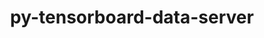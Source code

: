 ---
title: "py-tensorboard-data-server"
layout: cache
categories: [package, develop]
meta: {"compilers": ["gcc@11.4.0", "none"], "num_specs": 73, "num_specs_by_stack": {"e4s": 14, "e4s-neoverse_v1": 4, "hep": 3, "ml-darwin-aarch64-mps": 7, "ml-linux-aarch64-cpu": 20, "ml-linux-aarch64-cuda": 19, "ml-linux-x86_64-cpu": 19, "ml-linux-x86_64-cuda": 19, "ml-linux-x86_64-rocm": 14, "root": 73}, "oss": ["sequoia", "ubuntu22.04", "ubuntu24.04"], "platforms": ["darwin", "linux"], "stacks": ["e4s", "e4s-neoverse_v1", "hep", "ml-darwin-aarch64-mps", "ml-linux-aarch64-cpu", "ml-linux-aarch64-cuda", "ml-linux-x86_64-cpu", "ml-linux-x86_64-cuda", "ml-linux-x86_64-rocm", "root"], "targets": ["aarch64", "neoverse_v1", "x86_64_v3"], "versions": ["0.6.1", "0.7.0"]}
spec_details: [{"compiler": "none", "hash": "3bgnhnjg43rppme3kfnrhl4inwlxgy4e", "os": "ubuntu24.04", "platform": "linux", "size": "-", "stacks": ["ml-linux-aarch64-cpu", "ml-linux-aarch64-cuda", "root"], "target": "aarch64", "variants": ["build_system=python_pip"], "versions": ["0.7.0"]}, {"compiler": "none", "hash": "3cdzd5b2oimu46gqumreloe54atc26tg", "os": "ubuntu24.04", "platform": "linux", "size": "-", "stacks": ["ml-linux-x86_64-cpu", "ml-linux-x86_64-cuda", "ml-linux-x86_64-rocm", "root"], "target": "x86_64_v3", "variants": ["build_system=python_pip"], "versions": ["0.7.0"]}, {"compiler": "none", "hash": "3lywwh523zlt4yv6phiie3pstc6wz6tk", "os": "ubuntu24.04", "platform": "linux", "size": "-", "stacks": ["ml-linux-x86_64-cpu", "ml-linux-x86_64-cuda", "ml-linux-x86_64-rocm", "root"], "target": "x86_64_v3", "variants": ["build_system=python_pip"], "versions": ["0.7.0"]}, {"compiler": "none", "hash": "3tggu4gamz6ofzne5yalseezvjdfs3sa", "os": "ubuntu24.04", "platform": "linux", "size": "-", "stacks": ["ml-linux-aarch64-cpu", "ml-linux-aarch64-cuda", "root"], "target": "aarch64", "variants": ["build_system=python_pip", "patches:=4b3bcc2,878bbd6"], "versions": ["0.6.1"]}, {"compiler": "none", "hash": "3znuvr3vjud6iq6swqeaqgriwvnhc3zi", "os": "ubuntu24.04", "platform": "linux", "size": "-", "stacks": ["ml-linux-aarch64-cpu", "ml-linux-aarch64-cuda", "root"], "target": "aarch64", "variants": ["build_system=python_pip", "patches:=4b3bcc2,878bbd6"], "versions": ["0.6.1"]}, {"compiler": "none", "hash": "4msos2ysd7vb2idsjyquggsqk7h7zjoq", "os": "ubuntu22.04", "platform": "linux", "size": "-", "stacks": ["hep", "root"], "target": "x86_64_v3", "variants": ["build_system=python_pip"], "versions": ["0.7.0"]}, {"compiler": "none", "hash": "5ykjj7kwzr63hhdkqxppslbflggunddz", "os": "ubuntu24.04", "platform": "linux", "size": "-", "stacks": ["ml-linux-aarch64-cpu", "ml-linux-aarch64-cuda", "root"], "target": "aarch64", "variants": ["build_system=python_pip", "patches:=4b3bcc2,878bbd6"], "versions": ["0.6.1"]}, {"compiler": "none", "hash": "66gyfxukemjfw6j4cho7i7lg7n5kqgg2", "os": "ubuntu22.04", "platform": "linux", "size": "-", "stacks": ["e4s", "root"], "target": "x86_64_v3", "variants": ["build_system=python_pip"], "versions": ["0.7.0"]}, {"compiler": "none", "hash": "adtqb2lz67l6jcdbunmwxh4sl2izz4jl", "os": "ubuntu24.04", "platform": "linux", "size": "-", "stacks": ["ml-linux-aarch64-cpu", "ml-linux-aarch64-cuda", "root"], "target": "aarch64", "variants": ["build_system=python_pip"], "versions": ["0.7.0"]}, {"compiler": "none", "hash": "aispoihzvk4tcti5wm5sky3xsc7wwpqu", "os": "ubuntu24.04", "platform": "linux", "size": "-", "stacks": ["ml-linux-x86_64-cpu", "ml-linux-x86_64-cuda", "root"], "target": "x86_64_v3", "variants": ["build_system=python_pip"], "versions": ["0.7.0"]}, {"compiler": "none", "hash": "ak777efx67owp4fsoxkng4mkaqjx3cxw", "os": "sequoia", "platform": "darwin", "size": "-", "stacks": ["ml-darwin-aarch64-mps", "root"], "target": "aarch64", "variants": ["build_system=python_pip"], "versions": ["0.7.0"]}, {"compiler": "none", "hash": "amofr4tsudqmkabz4pbf45dzp5plggqa", "os": "ubuntu24.04", "platform": "linux", "size": "-", "stacks": ["ml-linux-x86_64-cpu", "ml-linux-x86_64-cuda", "ml-linux-x86_64-rocm", "root"], "target": "x86_64_v3", "variants": ["build_system=python_pip"], "versions": ["0.7.0"]}, {"compiler": "none", "hash": "aqytpj3npkprort4a7fsyrgqbp4ri7mj", "os": "ubuntu24.04", "platform": "linux", "size": "-", "stacks": ["ml-linux-aarch64-cpu", "ml-linux-aarch64-cuda", "root"], "target": "aarch64", "variants": ["build_system=python_pip"], "versions": ["0.7.0"]}, {"compiler": "none", "hash": "basdfkprjm5dxc6jzsgksco75ovzivgw", "os": "sequoia", "platform": "darwin", "size": "-", "stacks": ["ml-darwin-aarch64-mps", "root"], "target": "aarch64", "variants": ["build_system=python_pip"], "versions": ["0.7.0"]}, {"compiler": "none", "hash": "bdblssdnxwgjxosxqwe6kpgiumb2oyq5", "os": "sequoia", "platform": "darwin", "size": "-", "stacks": ["ml-darwin-aarch64-mps", "root"], "target": "aarch64", "variants": ["build_system=python_pip"], "versions": ["0.7.0"]}, {"compiler": "none", "hash": "bgqnxva5oc2bgx6u5zkzuzsk322cjgmb", "os": "ubuntu24.04", "platform": "linux", "size": "-", "stacks": ["ml-linux-x86_64-cuda", "ml-linux-x86_64-rocm", "root"], "target": "x86_64_v3", "variants": ["build_system=python_pip"], "versions": ["0.7.0"]}, {"compiler": "none", "hash": "bkslftgspwex2v4hdwehoecra7gb6nh5", "os": "ubuntu24.04", "platform": "linux", "size": "-", "stacks": ["ml-linux-x86_64-cpu", "root"], "target": "x86_64_v3", "variants": ["build_system=python_pip", "patches:=4b3bcc2,878bbd6"], "versions": ["0.6.1"]}, {"compiler": "none", "hash": "bnqypdadtspwqomkjw5ynlz3gdagp2u3", "os": "ubuntu24.04", "platform": "linux", "size": "-", "stacks": ["ml-linux-aarch64-cpu", "ml-linux-aarch64-cuda", "root"], "target": "aarch64", "variants": ["build_system=python_pip"], "versions": ["0.7.0"]}, {"compiler": "none", "hash": "c4hix3xhjnlee5gifvyimau24pxoe5im", "os": "ubuntu22.04", "platform": "linux", "size": "-", "stacks": ["e4s", "root"], "target": "x86_64_v3", "variants": ["build_system=python_pip", "patches:=4b3bcc2,878bbd6"], "versions": ["0.6.1"]}, {"compiler": "none", "hash": "c5whx5eg6jlrvfy5pju4qukglzzvhjrw", "os": "ubuntu24.04", "platform": "linux", "size": "-", "stacks": ["ml-linux-aarch64-cpu", "ml-linux-aarch64-cuda", "root"], "target": "aarch64", "variants": ["build_system=python_pip"], "versions": ["0.7.0"]}, {"compiler": "gcc@11.4.0", "hash": "ca4l65poa44cmpnsxto62vhu3gjwxnrd", "os": "ubuntu22.04", "platform": "linux", "size": "-", "stacks": ["e4s-neoverse_v1", "root"], "target": "neoverse_v1", "variants": ["build_system=python_pip"], "versions": ["0.7.0"]}, {"compiler": "none", "hash": "ce736rzbokargetdqmd3hruc55c6gfxx", "os": "ubuntu24.04", "platform": "linux", "size": "-", "stacks": ["ml-linux-aarch64-cpu", "ml-linux-aarch64-cuda", "root"], "target": "aarch64", "variants": ["build_system=python_pip"], "versions": ["0.7.0"]}, {"compiler": "none", "hash": "crqlkcrqkwjajznezppbmgbdjp4pt5no", "os": "ubuntu22.04", "platform": "linux", "size": "-", "stacks": ["e4s", "root"], "target": "x86_64_v3", "variants": ["build_system=python_pip"], "versions": ["0.7.0"]}, {"compiler": "none", "hash": "dzxa5v5s3oaudmgefv6rorp5kmxymks5", "os": "ubuntu24.04", "platform": "linux", "size": "-", "stacks": ["ml-linux-x86_64-cpu", "ml-linux-x86_64-cuda", "root"], "target": "x86_64_v3", "variants": ["build_system=python_pip", "patches:=4b3bcc2,878bbd6"], "versions": ["0.6.1"]}, {"compiler": "none", "hash": "eg56zm6gocrwq5dwjmm5uc4anpb4akcc", "os": "ubuntu22.04", "platform": "linux", "size": "-", "stacks": ["e4s", "root"], "target": "x86_64_v3", "variants": ["build_system=python_pip"], "versions": ["0.7.0"]}, {"compiler": "none", "hash": "fmzbcj7ktgg4ofpvsfk4givvws5kuc5i", "os": "sequoia", "platform": "darwin", "size": "-", "stacks": ["ml-darwin-aarch64-mps", "root"], "target": "aarch64", "variants": ["build_system=python_pip"], "versions": ["0.7.0"]}, {"compiler": "none", "hash": "g3oo2g3cxxvbca7oexmwcptfenapmqzu", "os": "ubuntu24.04", "platform": "linux", "size": "-", "stacks": ["ml-linux-aarch64-cpu", "ml-linux-aarch64-cuda", "root"], "target": "aarch64", "variants": ["build_system=python_pip"], "versions": ["0.7.0"]}, {"compiler": "none", "hash": "g55kyb7qrv6wi4zyp5atk5fyqsjx4y4b", "os": "ubuntu24.04", "platform": "linux", "size": "-", "stacks": ["ml-linux-x86_64-rocm", "root"], "target": "x86_64_v3", "variants": ["build_system=python_pip"], "versions": ["0.7.0"]}, {"compiler": "none", "hash": "gewe7jusvhghmrsryolrwjnmq6lfgbcj", "os": "ubuntu24.04", "platform": "linux", "size": "-", "stacks": ["ml-linux-x86_64-cpu", "ml-linux-x86_64-cuda", "ml-linux-x86_64-rocm", "root"], "target": "x86_64_v3", "variants": ["build_system=python_pip"], "versions": ["0.7.0"]}, {"compiler": "none", "hash": "grsmiexhxgffkxtiblxxr64zydetvcvt", "os": "ubuntu24.04", "platform": "linux", "size": "-", "stacks": ["ml-linux-aarch64-cpu", "root"], "target": "aarch64", "variants": ["build_system=python_pip"], "versions": ["0.7.0"]}, {"compiler": "none", "hash": "i6bnzzoianhsyq6ro64xpz6tgxpv5f4v", "os": "ubuntu22.04", "platform": "linux", "size": "-", "stacks": ["hep", "root"], "target": "x86_64_v3", "variants": ["build_system=python_pip"], "versions": ["0.7.0"]}, {"compiler": "none", "hash": "iiticqqbjs4qkcbmenezou6rrnuzroma", "os": "ubuntu22.04", "platform": "linux", "size": "-", "stacks": ["e4s", "root"], "target": "x86_64_v3", "variants": ["build_system=python_pip"], "versions": ["0.7.0"]}, {"compiler": "none", "hash": "ioultaauf5hunreqq5m7vojrlz2a4ldr", "os": "ubuntu24.04", "platform": "linux", "size": "-", "stacks": ["ml-linux-x86_64-cpu", "ml-linux-x86_64-cuda", "root"], "target": "x86_64_v3", "variants": ["build_system=python_pip", "patches:=4b3bcc2,878bbd6"], "versions": ["0.6.1"]}, {"compiler": "none", "hash": "iscp7cbtatikc6bt7artifuforieekvr", "os": "ubuntu24.04", "platform": "linux", "size": "-", "stacks": ["ml-linux-x86_64-rocm", "root"], "target": "x86_64_v3", "variants": ["build_system=python_pip"], "versions": ["0.7.0"]}, {"compiler": "gcc@11.4.0", "hash": "jxlx6jhakps46rphrfcjhodblwd5mgih", "os": "ubuntu22.04", "platform": "linux", "size": "-", "stacks": ["e4s-neoverse_v1", "root"], "target": "neoverse_v1", "variants": ["build_system=python_pip"], "versions": ["0.7.0"]}, {"compiler": "gcc@11.4.0", "hash": "jzzn2hoirv2fdrrarbxps2tpvgunnamv", "os": "ubuntu22.04", "platform": "linux", "size": "-", "stacks": ["e4s-neoverse_v1", "root"], "target": "neoverse_v1", "variants": ["build_system=python_pip", "patches:=4b3bcc2,878bbd6"], "versions": ["0.6.1"]}, {"compiler": "none", "hash": "kks2ffkhfk7paz35g34x4wthvt3foq7j", "os": "ubuntu24.04", "platform": "linux", "size": "-", "stacks": ["ml-linux-x86_64-rocm", "root"], "target": "x86_64_v3", "variants": ["build_system=python_pip"], "versions": ["0.7.0"]}, {"compiler": "none", "hash": "loaestipkqgxglqyq3munmferywzpayk", "os": "ubuntu22.04", "platform": "linux", "size": "-", "stacks": ["e4s", "root"], "target": "x86_64_v3", "variants": ["build_system=python_pip", "patches:=4b3bcc2,878bbd6"], "versions": ["0.6.1"]}, {"compiler": "none", "hash": "mcxtoyuczqmbtamesy7q3ik7idbw2hik", "os": "ubuntu24.04", "platform": "linux", "size": "-", "stacks": ["ml-linux-aarch64-cpu", "ml-linux-aarch64-cuda", "root"], "target": "aarch64", "variants": ["build_system=python_pip"], "versions": ["0.7.0"]}, {"compiler": "none", "hash": "me2bigzckjj2w67z64tkeyyhw6zusxiw", "os": "ubuntu24.04", "platform": "linux", "size": "-", "stacks": ["ml-linux-aarch64-cpu", "ml-linux-aarch64-cuda", "root"], "target": "aarch64", "variants": ["build_system=python_pip"], "versions": ["0.7.0"]}, {"compiler": "none", "hash": "mh4jz4p2s6feewc3hajd5chzmcsl75gs", "os": "ubuntu22.04", "platform": "linux", "size": "-", "stacks": ["e4s", "root"], "target": "x86_64_v3", "variants": ["build_system=python_pip", "patches:=4b3bcc2,878bbd6"], "versions": ["0.6.1"]}, {"compiler": "none", "hash": "my6ok6wamfajdimo43cwe2mzume3katq", "os": "ubuntu22.04", "platform": "linux", "size": "-", "stacks": ["hep", "root"], "target": "x86_64_v3", "variants": ["build_system=python_pip"], "versions": ["0.7.0"]}, {"compiler": "none", "hash": "n74idnmvm4wq2jft64sx6goyzdojwnkh", "os": "sequoia", "platform": "darwin", "size": "-", "stacks": ["ml-darwin-aarch64-mps", "root"], "target": "aarch64", "variants": ["build_system=python_pip"], "versions": ["0.7.0"]}, {"compiler": "none", "hash": "njagrgmhvynip7x23hnnjqoyukleejsb", "os": "sequoia", "platform": "darwin", "size": "-", "stacks": ["ml-darwin-aarch64-mps", "root"], "target": "aarch64", "variants": ["build_system=python_pip"], "versions": ["0.7.0"]}, {"compiler": "none", "hash": "nkgeajgz7p4un2fywbheafzfyssdi353", "os": "ubuntu22.04", "platform": "linux", "size": "-", "stacks": ["e4s", "root"], "target": "x86_64_v3", "variants": ["build_system=python_pip", "patches:=4b3bcc2,878bbd6"], "versions": ["0.6.1"]}, {"compiler": "none", "hash": "ofhg7ophtjakrrudfl3sylgrc4pv4cyp", "os": "ubuntu24.04", "platform": "linux", "size": "-", "stacks": ["ml-linux-x86_64-cpu", "ml-linux-x86_64-cuda", "root"], "target": "x86_64_v3", "variants": ["build_system=python_pip"], "versions": ["0.7.0"]}, {"compiler": "none", "hash": "oh2zll537acmbplofar67kwwducpstdp", "os": "ubuntu22.04", "platform": "linux", "size": "-", "stacks": ["e4s", "root"], "target": "x86_64_v3", "variants": ["build_system=python_pip", "patches:=4b3bcc2,878bbd6"], "versions": ["0.6.1"]}, {"compiler": "none", "hash": "olv2jq26gykyupoxzinnj72genixqey7", "os": "ubuntu24.04", "platform": "linux", "size": "-", "stacks": ["ml-linux-x86_64-cpu", "ml-linux-x86_64-cuda", "root"], "target": "x86_64_v3", "variants": ["build_system=python_pip", "patches:=4b3bcc2,878bbd6"], "versions": ["0.6.1"]}, {"compiler": "gcc@11.4.0", "hash": "pppweesfii4dgnenbdttnpt3l53qkrw4", "os": "ubuntu22.04", "platform": "linux", "size": "-", "stacks": ["e4s-neoverse_v1", "root"], "target": "neoverse_v1", "variants": ["build_system=python_pip", "patches:=4b3bcc2,878bbd6"], "versions": ["0.6.1"]}, {"compiler": "none", "hash": "q4ok23fwj2utazynf6nmgxylxqra2x5v", "os": "ubuntu24.04", "platform": "linux", "size": "-", "stacks": ["ml-linux-x86_64-rocm", "root"], "target": "x86_64_v3", "variants": ["build_system=python_pip"], "versions": ["0.7.0"]}, {"compiler": "none", "hash": "q7yn6bfgeeicvekwz3jv32ojfftcbrza", "os": "ubuntu22.04", "platform": "linux", "size": "-", "stacks": ["e4s", "root"], "target": "x86_64_v3", "variants": ["build_system=python_pip"], "versions": ["0.7.0"]}, {"compiler": "none", "hash": "qvkegqafluwoxiq7rciyzwcuwfs33jov", "os": "ubuntu24.04", "platform": "linux", "size": "-", "stacks": ["ml-linux-aarch64-cpu", "ml-linux-aarch64-cuda", "root"], "target": "aarch64", "variants": ["build_system=python_pip", "patches:=4b3bcc2,878bbd6"], "versions": ["0.6.1"]}, {"compiler": "none", "hash": "rakc62wlbacrwk5eetxy5iv43ytu73ww", "os": "ubuntu24.04", "platform": "linux", "size": "-", "stacks": ["ml-linux-x86_64-cpu", "ml-linux-x86_64-cuda", "root"], "target": "x86_64_v3", "variants": ["build_system=python_pip", "patches:=4b3bcc2,878bbd6"], "versions": ["0.6.1"]}, {"compiler": "none", "hash": "rptnjggvvgltswbzh7esu5fqcoycpu3n", "os": "ubuntu24.04", "platform": "linux", "size": "-", "stacks": ["ml-linux-x86_64-cpu", "ml-linux-x86_64-cuda", "ml-linux-x86_64-rocm", "root"], "target": "x86_64_v3", "variants": ["build_system=python_pip"], "versions": ["0.7.0"]}, {"compiler": "none", "hash": "sqpvgd6mbuevwf334samy37twytsbqpf", "os": "ubuntu22.04", "platform": "linux", "size": "-", "stacks": ["e4s", "root"], "target": "x86_64_v3", "variants": ["build_system=python_pip", "patches:=4b3bcc2,878bbd6"], "versions": ["0.6.1"]}, {"compiler": "none", "hash": "tpesfntyg4uwchsmwu6vjapuaredirzs", "os": "ubuntu22.04", "platform": "linux", "size": "-", "stacks": ["e4s", "root"], "target": "x86_64_v3", "variants": ["build_system=python_pip"], "versions": ["0.7.0"]}, {"compiler": "none", "hash": "ttpi72dttjpsggr2bt7zokhcz2lruchh", "os": "ubuntu24.04", "platform": "linux", "size": "-", "stacks": ["ml-linux-aarch64-cpu", "ml-linux-aarch64-cuda", "root"], "target": "aarch64", "variants": ["build_system=python_pip"], "versions": ["0.7.0"]}, {"compiler": "none", "hash": "ubh3kny2wp666icwwrzbrjwmzphzd5ne", "os": "ubuntu24.04", "platform": "linux", "size": "-", "stacks": ["ml-linux-x86_64-cpu", "ml-linux-x86_64-cuda", "ml-linux-x86_64-rocm", "root"], "target": "x86_64_v3", "variants": ["build_system=python_pip"], "versions": ["0.7.0"]}, {"compiler": "none", "hash": "ucqwbybckivlj75o5rwnjdc3u67azyij", "os": "ubuntu24.04", "platform": "linux", "size": "-", "stacks": ["ml-linux-x86_64-rocm", "root"], "target": "x86_64_v3", "variants": ["build_system=python_pip"], "versions": ["0.7.0"]}, {"compiler": "none", "hash": "ueqe2zsubwjiktvncmjtrid7ixkxnvt4", "os": "ubuntu24.04", "platform": "linux", "size": "-", "stacks": ["ml-linux-aarch64-cpu", "ml-linux-aarch64-cuda", "root"], "target": "aarch64", "variants": ["build_system=python_pip"], "versions": ["0.7.0"]}, {"compiler": "none", "hash": "um22ihqbm5gfmvs2u5o5miqzq5jti6an", "os": "ubuntu24.04", "platform": "linux", "size": "-", "stacks": ["ml-linux-aarch64-cpu", "ml-linux-aarch64-cuda", "root"], "target": "aarch64", "variants": ["build_system=python_pip", "patches:=4b3bcc2,878bbd6"], "versions": ["0.6.1"]}, {"compiler": "none", "hash": "v65rn25g4gdsyqehtxyshnrcpiz746te", "os": "ubuntu24.04", "platform": "linux", "size": "-", "stacks": ["ml-linux-x86_64-cpu", "ml-linux-x86_64-cuda", "ml-linux-x86_64-rocm", "root"], "target": "x86_64_v3", "variants": ["build_system=python_pip"], "versions": ["0.7.0"]}, {"compiler": "none", "hash": "v6nf3n2uiicxcr6qwoufjbx3f3iuu4ne", "os": "sequoia", "platform": "darwin", "size": "-", "stacks": ["ml-darwin-aarch64-mps", "root"], "target": "aarch64", "variants": ["build_system=python_pip"], "versions": ["0.7.0"]}, {"compiler": "none", "hash": "vl3d2pabxkaagnnmdckr6uztwzuxnw5q", "os": "ubuntu24.04", "platform": "linux", "size": "-", "stacks": ["ml-linux-x86_64-cpu", "ml-linux-x86_64-cuda", "root"], "target": "x86_64_v3", "variants": ["build_system=python_pip"], "versions": ["0.7.0"]}, {"compiler": "none", "hash": "vq2vkuhvxgahouqku5bl4qdqcxpts37h", "os": "ubuntu22.04", "platform": "linux", "size": "-", "stacks": ["e4s", "root"], "target": "x86_64_v3", "variants": ["build_system=python_pip"], "versions": ["0.7.0"]}, {"compiler": "none", "hash": "w4vdznucpxlre6czkpvwf5ydhm2abfi6", "os": "ubuntu24.04", "platform": "linux", "size": "-", "stacks": ["ml-linux-x86_64-cpu", "ml-linux-x86_64-cuda", "root"], "target": "x86_64_v3", "variants": ["build_system=python_pip", "patches:=4b3bcc2,878bbd6"], "versions": ["0.6.1"]}, {"compiler": "none", "hash": "wgnsd3daqunktbvma6xof4djphjnnrmt", "os": "ubuntu22.04", "platform": "linux", "size": "-", "stacks": ["e4s", "root"], "target": "x86_64_v3", "variants": ["build_system=python_pip", "patches:=4b3bcc2,878bbd6"], "versions": ["0.6.1"]}, {"compiler": "none", "hash": "xc6bot2szmfm7im6dithockohzhjxzm7", "os": "ubuntu24.04", "platform": "linux", "size": "-", "stacks": ["ml-linux-aarch64-cpu", "ml-linux-aarch64-cuda", "root"], "target": "aarch64", "variants": ["build_system=python_pip"], "versions": ["0.7.0"]}, {"compiler": "none", "hash": "xi5477kt7tg3ze2kg6rry5xnkquks4cz", "os": "ubuntu24.04", "platform": "linux", "size": "-", "stacks": ["ml-linux-x86_64-cpu", "ml-linux-x86_64-cuda", "root"], "target": "x86_64_v3", "variants": ["build_system=python_pip"], "versions": ["0.7.0"]}, {"compiler": "none", "hash": "xjtrri6ub5dlbblhnl65qkrquyl7dkwj", "os": "ubuntu24.04", "platform": "linux", "size": "-", "stacks": ["ml-linux-aarch64-cpu", "ml-linux-aarch64-cuda", "root"], "target": "aarch64", "variants": ["build_system=python_pip", "patches:=4b3bcc2,878bbd6"], "versions": ["0.6.1"]}, {"compiler": "none", "hash": "xkdrjun5577rm4p3z4cbniexbm5p4qnm", "os": "ubuntu24.04", "platform": "linux", "size": "-", "stacks": ["ml-linux-aarch64-cpu", "ml-linux-aarch64-cuda", "root"], "target": "aarch64", "variants": ["build_system=python_pip", "patches:=4b3bcc2,878bbd6"], "versions": ["0.6.1"]}, {"compiler": "none", "hash": "zcgxaxzocamzzvqao57qoxlx44sq66i5", "os": "ubuntu24.04", "platform": "linux", "size": "-", "stacks": ["ml-linux-x86_64-cpu", "ml-linux-x86_64-cuda", "ml-linux-x86_64-rocm", "root"], "target": "x86_64_v3", "variants": ["build_system=python_pip"], "versions": ["0.7.0"]}, {"compiler": "none", "hash": "zygefviulystduftvdditujyxx4ju4vp", "os": "ubuntu24.04", "platform": "linux", "size": "-", "stacks": ["ml-linux-x86_64-cpu", "ml-linux-x86_64-cuda", "root"], "target": "x86_64_v3", "variants": ["build_system=python_pip", "patches:=4b3bcc2,878bbd6"], "versions": ["0.6.1"]}]
---